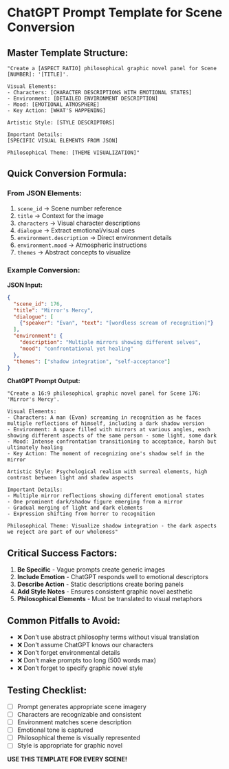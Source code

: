 # ChatGPT Prompt Template for Scene Conversion

## Master Template Structure:

```
"Create a [ASPECT RATIO] philosophical graphic novel panel for Scene [NUMBER]: '[TITLE]'.

Visual Elements:
- Characters: [CHARACTER DESCRIPTIONS WITH EMOTIONAL STATES]
- Environment: [DETAILED ENVIRONMENT DESCRIPTION]
- Mood: [EMOTIONAL ATMOSPHERE]
- Key Action: [WHAT'S HAPPENING]

Artistic Style: [STYLE DESCRIPTORS]

Important Details:
[SPECIFIC VISUAL ELEMENTS FROM JSON]

Philosophical Theme: [THEME VISUALIZATION]"
```

## Quick Conversion Formula:

### From JSON Elements:
1. `scene_id` → Scene number reference
2. `title` → Context for the image
3. `characters` → Visual character descriptions
4. `dialogue` → Extract emotional/visual cues
5. `environment.description` → Direct environment details
6. `environment.mood` → Atmospheric instructions
7. `themes` → Abstract concepts to visualize

### Example Conversion:

**JSON Input:**
```json
{
  "scene_id": 176,
  "title": "Mirror's Mercy",
  "dialogue": [
    {"speaker": "Evan", "text": "[wordless scream of recognition]"}
  ],
  "environment": {
    "description": "Multiple mirrors showing different selves",
    "mood": "confrontational yet healing"
  },
  "themes": ["shadow integration", "self-acceptance"]
}
```

**ChatGPT Prompt Output:**
```
"Create a 16:9 philosophical graphic novel panel for Scene 176: 'Mirror's Mercy'.

Visual Elements:
- Characters: A man (Evan) screaming in recognition as he faces multiple reflections of himself, including a dark shadow version
- Environment: A space filled with mirrors at various angles, each showing different aspects of the same person - some light, some dark
- Mood: Intense confrontation transitioning to acceptance, harsh but ultimately healing
- Key Action: The moment of recognizing one's shadow self in the mirror

Artistic Style: Psychological realism with surreal elements, high contrast between light and shadow aspects

Important Details:
- Multiple mirror reflections showing different emotional states
- One prominent dark/shadow figure emerging from a mirror
- Gradual merging of light and dark elements
- Expression shifting from horror to recognition

Philosophical Theme: Visualize shadow integration - the dark aspects we reject are part of our wholeness"
```

## Critical Success Factors:

1. **Be Specific** - Vague prompts create generic images
2. **Include Emotion** - ChatGPT responds well to emotional descriptors
3. **Describe Action** - Static descriptions create boring panels
4. **Add Style Notes** - Ensures consistent graphic novel aesthetic
5. **Philosophical Elements** - Must be translated to visual metaphors

## Common Pitfalls to Avoid:
- ❌ Don't use abstract philosophy terms without visual translation
- ❌ Don't assume ChatGPT knows our characters
- ❌ Don't forget environmental details
- ❌ Don't make prompts too long (500 words max)
- ❌ Don't forget to specify graphic novel style

## Testing Checklist:
- [ ] Prompt generates appropriate scene imagery
- [ ] Characters are recognizable and consistent
- [ ] Environment matches scene description
- [ ] Emotional tone is captured
- [ ] Philosophical theme is visually represented
- [ ] Style is appropriate for graphic novel

**USE THIS TEMPLATE FOR EVERY SCENE!**